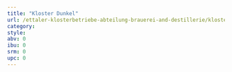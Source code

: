```yaml
---
title: "Kloster Dunkel"
url: /ettaler-klosterbetriebe-abteilung-brauerei-and-destillerie/kloster-dunkel/
category: 
style: 
abv: 0
ibu: 0
srm: 0
upc: 0
---
```


